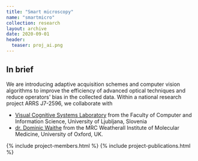```yaml
---
title: "Smart microscopy"
name: "smartmicro"
collection: research
layout: archive
date: 2020-09-01
header:
  teaser: proj_ai.png
---
```


In brief
--------
We are introducing adaptive acquisition schemes and computer vision algorithms to improve the efficiency of advanced optical techniques and reduce operators' bias in the collected data. Within a national research project ARRS J7-2596, we collaborate with 
* [Visual Cognitive Systems Laboratory](http://www.vicos.si) from the Faculty of Computer and Information Science, University of Ljubljana, Slovenia
* [dr. Dominic Waithe](https://dwaithe.github.io/home/) from the MRC Weatherall Institute of Molecular Medicine, University of Oxford, UK.


{% include project-members.html %}
{% include project-publications.html %}